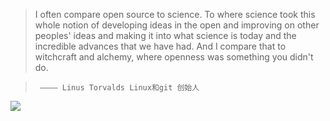 
> I often compare open source to science. To where science took this whole notion of developing ideas in the open and improving on other peoples' ideas and making it into what science is today and the incredible advances that we have had. And I compare that to witchcraft and alchemy, where openness was something you didn't do.

>      ———— Linus Torvalds Linux和git 创始人

![](http://cdn.facesofopensource.com/wp-content/uploads/2017/02/09202215/linus.faces22052.web_.jpg)

